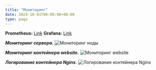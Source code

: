 ```yaml
---
title: "Мониторинг"
date: 2024-10-01T00:00:00+00:00
type: page
---
```


**Prometheus:** [Link](https://prometheus.e-petko.dev/targets)
**Grafana:** [Link](https://grafana.e-petko.dev/dashboards)

_**Мониторинг сервера.**_
![Мониторинг ноды](/metric-diag-node.png)


_**Мониторинг контейнера website.**_
![Мониторинг website](/metrics-site.png)

_**Логирование контейнера Nginx.**_
![Логирование контейнера Nginx](/logi-nginx.png)